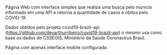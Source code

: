 
Página Web com interface simples que realiza uma
busca pelo municio informado em uma API e
retorna a quantidade de casos e óbitos pelo
COVID-19.

Dados obtidos pelo projeto
covid19-brazil-api (https://github.com/devarthurribeiro/covid19-brazil-api) 
o mesmo usa como base os dados do CSSEGIS,
Ministério da Saúde Coronavírus Brasil.

Página com apenas interface mobile configurada.

